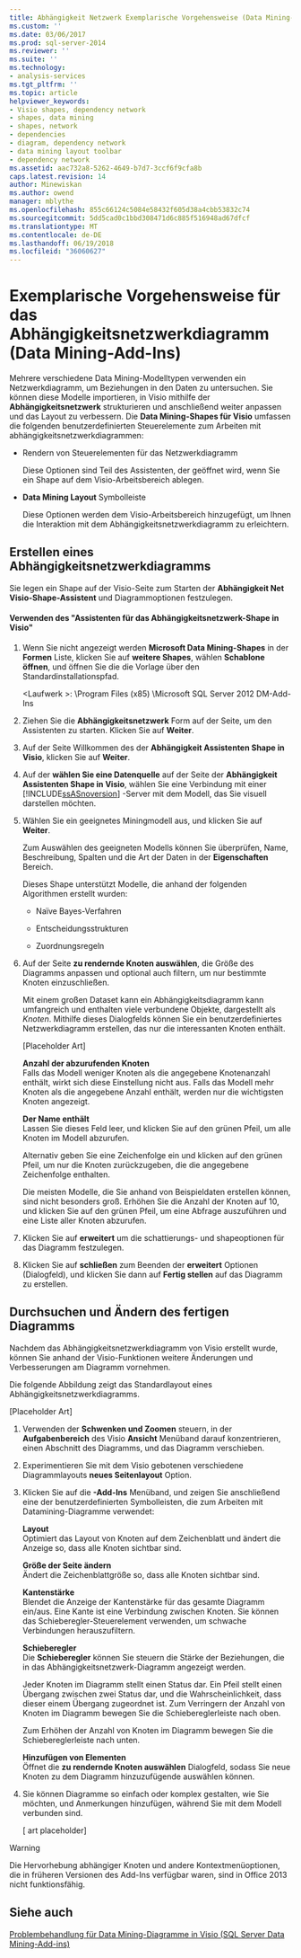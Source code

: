 ```yaml
---
title: Abhängigkeit Netzwerk Exemplarische Vorgehensweise (Data Mining-Add-ins) | Microsoft Docs
ms.custom: ''
ms.date: 03/06/2017
ms.prod: sql-server-2014
ms.reviewer: ''
ms.suite: ''
ms.technology:
- analysis-services
ms.tgt_pltfrm: ''
ms.topic: article
helpviewer_keywords:
- Visio shapes, dependency network
- shapes, data mining
- shapes, network
- dependencies
- diagram, dependency network
- data mining layout toolbar
- dependency network
ms.assetid: aac732a8-5262-4649-b7d7-3ccf6f9cfa8b
caps.latest.revision: 14
author: Minewiskan
ms.author: owend
manager: mblythe
ms.openlocfilehash: 855c66124c5084e58432f605d38a4cbb53832c74
ms.sourcegitcommit: 5dd5cad0c1bbd308471d6c885f516948ad67dfcf
ms.translationtype: MT
ms.contentlocale: de-DE
ms.lasthandoff: 06/19/2018
ms.locfileid: "36060627"
---
```

# <a name="dependency-network-diagram-walkthrough-data-mining-add-ins"></a>Exemplarische Vorgehensweise für das Abhängigkeitsnetzwerkdiagramm (Data Mining-Add-Ins)
  Mehrere verschiedene Data Mining-Modelltypen verwenden ein Netzwerkdiagramm, um Beziehungen in den Daten zu untersuchen. Sie können diese Modelle importieren, in Visio mithilfe der **Abhängigkeitsnetzwerk** strukturieren und anschließend weiter anpassen und das Layout zu verbessern. Die **Data Mining-Shapes für Visio** umfassen die folgenden benutzerdefinierten Steuerelemente zum Arbeiten mit abhängigkeitsnetzwerkdiagrammen:  
  
-   Rendern von Steuerelementen für das Netzwerkdiagramm  
  
     Diese Optionen sind Teil des Assistenten, der geöffnet wird, wenn Sie ein Shape auf dem Visio-Arbeitsbereich ablegen.  
  
-   **Data Mining Layout** Symbolleiste  
  
     Diese Optionen werden dem Visio-Arbeitsbereich hinzugefügt, um Ihnen die Interaktion mit dem Abhängigkeitsnetzwerkdiagramm zu erleichtern.  
  
## <a name="build-a-dependency-network-graph"></a>Erstellen eines Abhängigkeitsnetzwerkdiagramms  
 Sie legen ein Shape auf der Visio-Seite zum Starten der **Abhängigkeit Net Visio-Shape-Assistent** und Diagrammoptionen festzulegen.  
  
#### <a name="use-the-dependency-net-visio-shape-wizard"></a>Verwenden des "Assistenten für das Abhängigkeitsnetzwerk-Shape in Visio"  
  
1.  Wenn Sie nicht angezeigt werden **Microsoft Data Mining-Shapes** in der **Formen** Liste, klicken Sie auf **weitere Shapes**, wählen **Schablone öffnen**, und öffnen Sie die die Vorlage über den Standardinstallationspfad.  
  
     \<Laufwerk >: \Program Files (x85) \Microsoft SQL Server 2012 DM-Add-Ins  
  
2.  Ziehen Sie die **Abhängigkeitsnetzwerk** Form auf der Seite, um den Assistenten zu starten. Klicken Sie auf **Weiter**.  
  
3.  Auf der Seite Willkommen des der **Abhängigkeit Assistenten Shape in Visio**, klicken Sie auf **Weiter**.  
  
4.  Auf der **wählen Sie eine Datenquelle** auf der Seite der **Abhängigkeit Assistenten Shape in Visio**, wählen Sie eine Verbindung mit einer [!INCLUDE[ssASnoversion](../includes/ssasnoversion-md.md)] -Server mit dem Modell, das Sie visuell darstellen möchten.  
  
5.  Wählen Sie ein geeignetes Miningmodell aus, und klicken Sie auf **Weiter**.  
  
     Zum Auswählen des geeigneten Modells können Sie überprüfen, Name, Beschreibung, Spalten und die Art der Daten in der **Eigenschaften** Bereich.  
  
     Dieses Shape unterstützt Modelle, die anhand der folgenden Algorithmen erstellt wurden:  
  
    -   Naïve Bayes-Verfahren  
  
    -   Entscheidungsstrukturen  
  
    -   Zuordnungsregeln  
  
6.  Auf der Seite **zu rendernde Knoten auswählen**, die Größe des Diagramms anpassen und optional auch filtern, um nur bestimmte Knoten einzuschließen.  
  
     Mit einem großen Dataset kann ein Abhängigkeitsdiagramm kann umfangreich und enthalten viele verbundene Objekte, dargestellt als *Knoten*. Mithilfe dieses Dialogfelds können Sie ein benutzerdefiniertes Netzwerkdiagramm erstellen, das nur die interessanten Knoten enthält.  
  
     [Placeholder Art]  
  
     **Anzahl der abzurufenden Knoten**  
     Falls das Modell weniger Knoten als die angegebene Knotenanzahl enthält, wirkt sich diese Einstellung nicht aus. Falls das Modell mehr Knoten als die angegebene Anzahl enthält, werden nur die wichtigsten Knoten angezeigt.  
  
     **Der Name enthält**  
     Lassen Sie dieses Feld leer, und klicken Sie auf den grünen Pfeil, um alle Knoten im Modell abzurufen.  
  
     Alternativ geben Sie eine Zeichenfolge ein und klicken auf den grünen Pfeil, um nur die Knoten zurückzugeben, die die angegebene Zeichenfolge enthalten.  
  
     Die meisten Modelle, die Sie anhand von Beispieldaten erstellen können, sind nicht besonders groß. Erhöhen Sie die Anzahl der Knoten auf 10, und klicken Sie auf den grünen Pfeil, um eine Abfrage auszuführen und eine Liste aller Knoten abzurufen.  
  
7.  Klicken Sie auf **erweitert** um die schattierungs- und shapeoptionen für das Diagramm festzulegen.  
  
8.  Klicken Sie auf **schließen** zum Beenden der **erweitert** Optionen (Dialogfeld), und klicken Sie dann auf **Fertig stellen** auf das Diagramm zu erstellen.  
  
## <a name="explore-and-modify-the-finished-diagram"></a>Durchsuchen und Ändern des fertigen Diagramms  
 Nachdem das Abhängigkeitsnetzwerkdiagramm von Visio erstellt wurde, können Sie anhand der Visio-Funktionen weitere Änderungen und Verbesserungen am Diagramm vornehmen.  
  
 Die folgende Abbildung zeigt das Standardlayout eines Abhängigkeitsnetzwerkdiagramms.  
  
 [Placeholder Art]  
  
1.  Verwenden der **Schwenken und Zoomen** steuern, in der **Aufgabenbereich** des Visio **Ansicht** Menüband darauf konzentrieren, einen Abschnitt des Diagramms, und das Diagramm verschieben.  
  
2.  Experimentieren Sie mit dem Visio gebotenen verschiedene Diagrammlayouts **neues Seitenlayout** Option.  
  
3.  Klicken Sie auf die **-Add-Ins** Menüband, und zeigen Sie anschließend eine der benutzerdefinierten Symbolleisten, die zum Arbeiten mit Datamining-Diagramme verwendet:  
  
     **Layout**  
     Optimiert das Layout von Knoten auf dem Zeichenblatt und ändert die Anzeige so, dass alle Knoten sichtbar sind.  
  
     **Größe der Seite ändern**  
     Ändert die Zeichenblattgröße so, dass alle Knoten sichtbar sind.  
  
     **Kantenstärke**  
     Blendet die Anzeige der Kantenstärke für das gesamte Diagramm ein/aus. Eine Kante ist eine Verbindung zwischen Knoten. Sie können das Schieberegler-Steuerelement verwenden, um schwache Verbindungen herauszufiltern.  
  
     **Schieberegler**  
     Die **Schieberegler** können Sie steuern die Stärke der Beziehungen, die in das Abhängigkeitsnetzwerk-Diagramm angezeigt werden.  
  
     Jeder Knoten im Diagramm stellt einen Status dar. Ein Pfeil stellt einen Übergang zwischen zwei Status dar, und die Wahrscheinlichkeit, dass dieser einem Übergang zugeordnet ist. Zum Verringern der Anzahl von Knoten im Diagramm bewegen Sie die Schiebereglerleiste nach oben.  
  
     Zum Erhöhen der Anzahl von Knoten im Diagramm bewegen Sie die Schiebereglerleiste nach unten.  
  
     **Hinzufügen von Elementen**  
     Öffnet die **zu rendernde Knoten auswählen** Dialogfeld, sodass Sie neue Knoten zu dem Diagramm hinzuzufügende auswählen können.  
  
4.  Sie können Diagramme so einfach oder komplex gestalten, wie Sie möchten, und Anmerkungen hinzufügen, während Sie mit dem Modell verbunden sind.  
  
     [ art placeholder]  
  
> [!WARNING]  
>  Die Hervorhebung abhängiger Knoten und andere Kontextmenüoptionen, die in früheren Versionen des Add-Ins verfügbar waren, sind in Office 2013 nicht funktionsfähig.  
  
## <a name="see-also"></a>Siehe auch  
 [Problembehandlung für Data Mining-Diagramme in Visio &#40;SQL Server Data Mining-Add-ins&#41;](troubleshooting-visio-data-mining-diagrams-sql-server-data-mining-add-ins.md)  
  
  